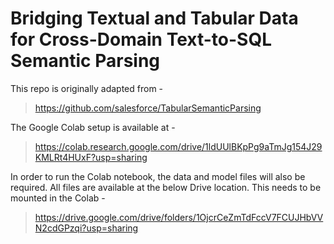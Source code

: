 # Bridging Textual and Tabular Data for Cross-Domain Text-to-SQL Semantic Parsing

This repo is originally adapted from - 
> https://github.com/salesforce/TabularSemanticParsing

The Google Colab setup is available at - 
> https://colab.research.google.com/drive/1ldUUlBKpPg9aTmJg154J29KMLRt4HUxF?usp=sharing

In order to run the Colab notebook, the data and model files will also be required. All files are available at the below Drive location. This needs to be mounted in the Colab - 
> https://drive.google.com/drive/folders/1OjcrCeZmTdFccV7FCUJHbVVN2cdGPzqi?usp=sharing

